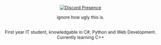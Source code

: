 <div align=center>
  
  [![Discord Presence](https://lanyard.cnrad.dev/api/1088407097055641620)](https://discord.com/users/1088407097055641620)
 
  <p>ignore how ugly this is.</p><br>
  First year IT student, knowledgable in C#, Python and Web Development. <br>
  Currently learning C++
</div>
